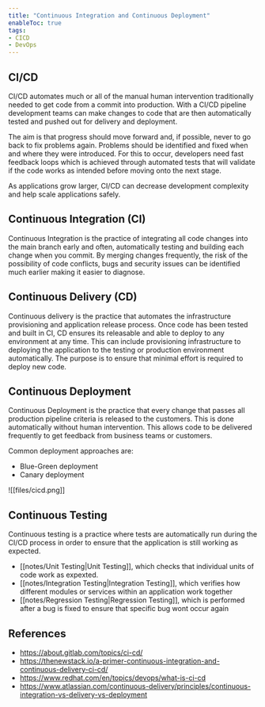 ```yaml
---
title: "Continuous Integration and Continuous Deployment"
enableToc: true
tags:
- CICD
- DevOps
---
```

## CI/CD
CI/CD automates much or all of the manual human intervention traditionally needed to get code from a commit into production. With a CI/CD pipeline development teams can make changes to code that are then automatically tested and pushed out for delivery and deployment. 

The aim is that progress should move forward and, if possible, never to go back to fix problems again. Problems should be identified and fixed when and where they were introduced. For this to occur, developers need fast feedback loops which is achieved through automated tests that will validate if the code works as intended before moving onto the next stage.

As applications grow larger, CI/CD can decrease development complexity and help scale applications safely. 

## Continuous Integration (CI)
Continuous Integration is the practice of integrating all code changes into the main branch early and often, automatically testing and building each change when you commit. By merging changes frequently, the risk of the possibility of code conflicts, bugs and security issues can be identified much earlier making it easier to diagnose.    

## Continuous Delivery (CD)
Continuous delivery is the practice that automates the infrastructure provisioning and application release process. Once code has been tested and built in CI, CD ensures its releasable and able to deploy to any environment at any time. This can include provisioning infrastructure to deploying the application to the testing or production environment automatically. The purpose is to ensure that minimal effort is required to deploy new code. 

## Continuous Deployment
Continuous Deployment is the practice that every change that passes all production pipeline criteria is released to the customers. This is done automatically without human intervention. This allows code to be delivered frequently to get feedback from business teams or customers. 

Common deployment approaches are:
- Blue-Green deployment
- Canary deployment

![[files/cicd.png]]
## Continuous Testing
Continuous testing is a practice where tests are automatically run during the CI/CD process in order to ensure that the application is still working as expected. 
- [[notes/Unit Testing|Unit Testing]], which checks that individual units of code work as expexted.
- [[notes/Integration Testing|Integration Testing]], which verifies how different modules or services within an application work together
- [[notes/Regression Testing|Regression Testing]], which is performed after a bug is fixed to ensure that specific bug wont occur again

## References
- https://about.gitlab.com/topics/ci-cd/
- https://thenewstack.io/a-primer-continuous-integration-and-continuous-delivery-ci-cd/
- https://www.redhat.com/en/topics/devops/what-is-ci-cd
- https://www.atlassian.com/continuous-delivery/principles/continuous-integration-vs-delivery-vs-deployment